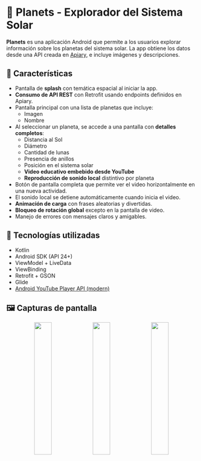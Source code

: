# 🌌 Planets - Explorador del Sistema Solar

**Planets** es una aplicación Android que permite a los usuarios explorar información sobre los planetas del sistema solar. La app obtiene los datos desde una API creada en [Apiary](https://apiary.io/), e incluye imágenes y descripciones.

## 🚀 Características

- Pantalla de **splash** con temática espacial al iniciar la app.
- **Consumo de API REST** con Retrofit usando endpoints definidos en Apiary.
- Pantalla principal con una lista de planetas que incluye:
  - Imagen
  - Nombre
- Al seleccionar un planeta, se accede a una pantalla con **detalles completos**:
  - Distancia al Sol
  - Diámetro
  - Cantidad de lunas
  - Presencia de anillos
  - Posición en el sistema solar
  - **Video educativo embebido desde YouTube**
  - **Reproducción de sonido local** distintivo por planeta
- Botón de pantalla completa que permite ver el video horizontalmente en una nueva actividad.
- El sonido local se detiene automáticamente cuando inicia el video.
- **Animación de carga** con frases aleatorias y divertidas.
- **Bloqueo de rotación global** excepto en la pantalla de video.
- Manejo de errores con mensajes claros y amigables.



## 🧪 Tecnologías utilizadas

- Kotlin
- Android SDK (API 24+)
- ViewModel + LiveData
- ViewBinding
- Retrofit + GSON
- Glide
- [Android YouTube Player API (modern)](https://github.com/PierfrancescoSoffritti/android-youtube-player)


## 🖼️ Capturas de pantalla

<p align="center">
  <img src="https://github.com/user-attachments/assets/f295290b-2e42-4d00-9864-08b6bd721f48" width="30%">
  <img src="https://github.com/user-attachments/assets/a20e6784-95f5-455f-82bc-fa9d65a52891" width="30%">
  <img src="https://github.com/user-attachments/assets/f7bdf172-ff12-4dc9-a329-172def1a0c20" width="30%">
</p>


